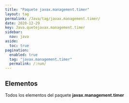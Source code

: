 ```yaml
---
title: "Paquete javax.management.timer"
layout: tag
permalink: /Java/tag/javax.management.timer/
date: 2020-12-29
key: Java.quetejavax.management.timer
sidebar: 
  nav: java
aside: 
  toc: true
pagination: 
  enabled: true
  tag: "javax.management.timer"
  permalink: /:num/
---
```


<h2>Elementos</h2>
Todos los elementos del paquete <strong>javax.management.timer</strong>
